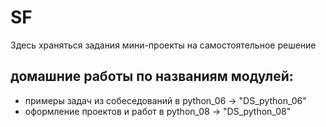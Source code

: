 # SF
Здесь храняться задания мини-проекты на самостоятельное решение 

## домашние работы по названиям модулей:
* примеры задач из собеседований в python_06 -> "DS_python_06"
* оформление проектов и работ в python_08 -> "DS_python_08"